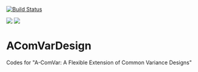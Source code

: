 [![Build Status](https://travis-ci.com/JoshuaLukemire/AComVarDesign.svg?token=ozK1N7N37TqtifCxLJxb&branch=master)](https://travis-ci.com/JoshuaLukemire/AComVarDesign)

[![](https://img.shields.io/badge/docs-stable-blue.svg)](https://JoshuaLukemire.github.io/AComVarDesign/stable)
[![](https://img.shields.io/badge/docs-dev-blue.svg)](https://JoshuaLukemire.github.io/AComVarDesign/dev)

# AComVarDesign
Codes for "A-ComVar: A Flexible Extension of Common Variance Designs"
